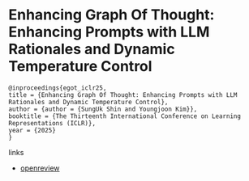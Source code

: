# Enhancing Graph Of Thought: Enhancing Prompts with LLM Rationales and Dynamic Temperature Control

```
@inproceedings{egot_iclr25,
title = {Enhancing Graph Of Thought: Enhancing Prompts with LLM Rationales and Dynamic Temperature Control},
author = {author = {SungUk Shin and Youngjoon Kim}},
booktitle = {The Thirteenth International Conference on Learning Representations (ICLR)},
year = {2025}
}
```

links
- [openreview](https://openreview.net/forum?id=l32IrJtpOP)
